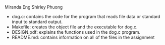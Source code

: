 Miranda Eng
Shirley Phuong

- dog.c: contains the code for the program that reads file data or standard input to standard output.
- Makefile: creates the object file and the executable for dog.c. 
- DESIGN.pdf: explains the functions used in the dog.c program.
- README.md: contains information on all of the files in the assignment 

